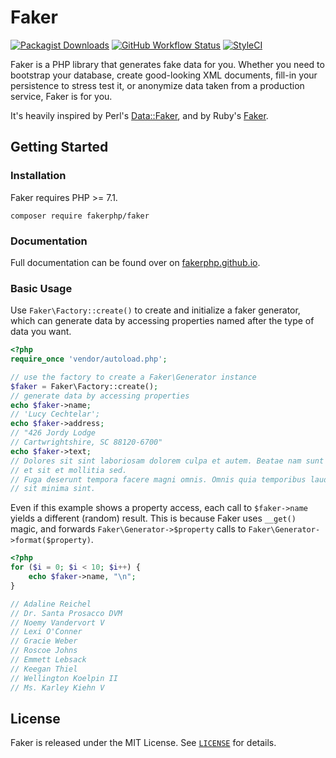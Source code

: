 # Faker

[![Packagist Downloads](https://img.shields.io/packagist/dm/FakerPHP/Faker)](https://packagist.org/packages/fakerphp/faker)
[![GitHub Workflow Status](https://img.shields.io/github/workflow/status/FakerPHP/Faker/Continuous%20Integration/main)](https://github.com/FakerPHP/Faker/actions)
[![StyleCI](https://github.styleci.io/repos/307658860/shield?branch=main&style=flat)](https://github.styleci.io/repos/307658860?branch=main)

Faker is a PHP library that generates fake data for you. Whether you need to bootstrap your database, create
good-looking XML documents, fill-in your persistence to stress test it, or anonymize data taken from a production
service, Faker is for you.

It's heavily inspired by Perl's [Data::Faker](https://metacpan.org/pod/Data::Faker), and by
Ruby's [Faker](https://rubygems.org/gems/faker).

## Getting Started

### Installation

Faker requires PHP >= 7.1.

```shell
composer require fakerphp/faker
```

### Documentation

Full documentation can be found over on [fakerphp.github.io](https://fakerphp.github.io).

### Basic Usage

Use `Faker\Factory::create()` to create and initialize a faker generator, which can generate data by accessing
properties named after the type of data you want.

```php
<?php
require_once 'vendor/autoload.php';

// use the factory to create a Faker\Generator instance
$faker = Faker\Factory::create();
// generate data by accessing properties
echo $faker->name;
// 'Lucy Cechtelar';
echo $faker->address;
// "426 Jordy Lodge
// Cartwrightshire, SC 88120-6700"
echo $faker->text;
// Dolores sit sint laboriosam dolorem culpa et autem. Beatae nam sunt fugit
// et sit et mollitia sed.
// Fuga deserunt tempora facere magni omnis. Omnis quia temporibus laudantium
// sit minima sint.
```

Even if this example shows a property access, each call to `$faker->name` yields a different (random) result. This is
because Faker uses `__get()` magic, and forwards `Faker\Generator->$property` calls
to `Faker\Generator->format($property)`.

```php
<?php
for ($i = 0; $i < 10; $i++) {
    echo $faker->name, "\n";
}

// Adaline Reichel
// Dr. Santa Prosacco DVM
// Noemy Vandervort V
// Lexi O'Conner
// Gracie Weber
// Roscoe Johns
// Emmett Lebsack
// Keegan Thiel
// Wellington Koelpin II
// Ms. Karley Kiehn V
```

## License

Faker is released under the MIT License. See [`LICENSE`](LICENSE) for details.
